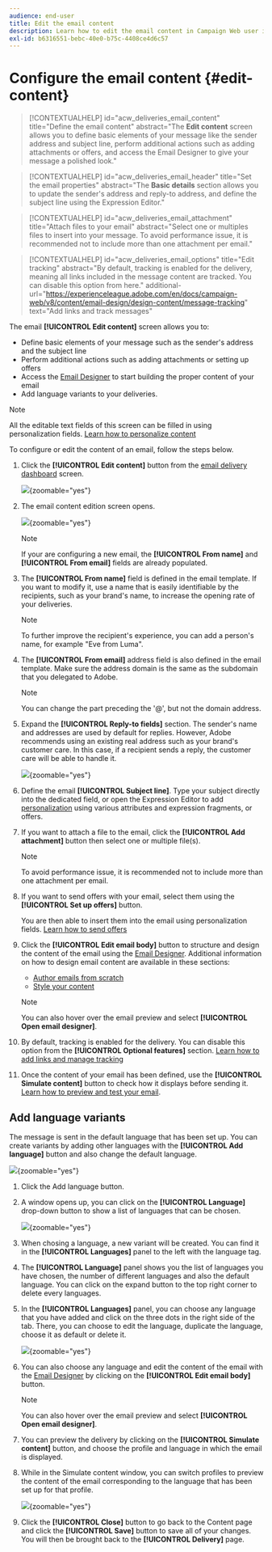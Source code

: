 ```yaml
---
audience: end-user
title: Edit the email content
description: Learn how to edit the email content in Campaign Web user interface
exl-id: b6316551-bebc-40e0-b75c-4408ce4d6c57
---
```

# Configure the email content {#edit-content}

>[!CONTEXTUALHELP]
>id="acw_deliveries_email_content"
>title="Define the email content"
>abstract="The **Edit content** screen allows you to define basic elements of your message like the sender address and subject line, perform additional actions such as adding attachments or offers, and access the Email Designer to give your message a polished look."

>[!CONTEXTUALHELP]
>id="acw_deliveries_email_header"
>title="Set the email properties"
>abstract="The **Basic details** section allows you to update the sender's address and reply-to address, and define the subject line using the Expression Editor."

>[!CONTEXTUALHELP]
>id="acw_deliveries_email_attachment"
>title="Attach files to your email"
>abstract="Select one or multiples files to insert into your message. To avoid performance issue, it is recommended not to include more than one attachment per email."

>[!CONTEXTUALHELP]
>id="acw_deliveries_email_options"
>title="Edit tracking"
>abstract="By default, tracking is enabled for the delivery, meaning all links included in the message content are tracked. You can disable this option from here."
>additional-url="https://experienceleague.adobe.com/en/docs/campaign-web/v8/content/email-design/design-content/message-tracking" text="Add links and track messages"

The email **[!UICONTROL Edit content]** screen allows you to:

* Define basic elements of your message such as the sender's address and the subject line
* Perform additional actions such as adding attachments or setting up offers
* Access the [Email Designer](get-started-email-designer.md#start-authoring) to start building the proper content of your email
* Add language variants to your deliveries.

>[!NOTE]
>
>All the editable text fields of this screen can be filled in using personalization fields. [Learn how to personalize content](../personalization/personalize.md)

To configure or edit the content of an email, follow the steps below.

1. Click the **[!UICONTROL Edit content]** button from the [email delivery dashboard](../email/create-email.md) screen.

    ![](assets/email-edit-content-button.png){zoomable="yes"}

1. The email content edition screen opens.

    ![](assets/email-edit-content-dashboard.png){zoomable="yes"}

    >[!NOTE]
    >
    >If your are configuring a new email, the **[!UICONTROL From name]** and **[!UICONTROL From email]** fields are already populated.

1. The **[!UICONTROL From name]** field is defined in the email template. If you want to modify it, use a name that is easily identifiable by the recipients, such as your brand's name, to increase the opening rate of your deliveries.

    >[!NOTE]
    >
    >To further improve the recipient's experience, you can add a person's name, for example "Eve from Luma".

1. The **[!UICONTROL From email]** address field is also defined in the email template. Make sure the address domain is the same as the subdomain that you delegated to Adobe.

    >[!NOTE]
    >
    >You can change the part preceding the '@', but not the domain address.

1. Expand the **[!UICONTROL Reply-to fields]** section. The sender's name and addresses are used by default for replies. However, Adobe recommends using an existing real address such as your brand's customer care. In this case, if a recipient sends a reply, the customer care will be able to handle it.

    ![](assets/email-edit-content-reply-to.png){zoomable="yes"}

1. Define the email **[!UICONTROL Subject line]**. Type your subject directly into the dedicated field, or open the Expression Editor to add [personalization](../personalization/personalize.md) using various attributes and expression fragments, or offers.

1. If you want to attach a file to the email, click the **[!UICONTROL Add attachment]** button then select one or multiple file(s).
    
    >[!NOTE]
    >
    >    To avoid performance issue, it is recommended not to include more than one attachment per email.

    <!--limitation on size + number of files?-->

1. If you want to send offers with your email, select them using the **[!UICONTROL Set up offers]** button.

    You are then able to insert them into the email using personalization fields. [Learn how to send offers](../msg/offers.md)

1. Click the **[!UICONTROL Edit email body]** button to structure and design the content of the email using the [Email Designer](get-started-email-designer.md#start-authoring). Additional information on how to design email content are available in these sections:

    * [Author emails from scratch](create-email-content.md)
    * [Style your content](get-started-email-style.md)

    >[!NOTE]
    >
    >You can also hover over the email preview and select **[!UICONTROL Open email designer]**.

1. By default, tracking is enabled for the delivery. You can disable this option from the **[!UICONTROL Optional features]** section. [Learn how to add links and manage tracking](message-tracking.md)

1. Once the content of your email has been defined, use the **[!UICONTROL Simulate content]** button to check how it displays before sending it. [Learn how to preview and test your email](../preview-test/preview-test.md).

## Add language variants

The message is sent in the default language that has been set up. You can create variants by adding other languages with the **[!UICONTROL Add language]** button and also change the default language.

![](assets/edit-content_2.png){zoomable="yes"}

1. Click the Add language button.

1. A window opens up, you can click on the **[!UICONTROL Language]** drop-down button to show a list of languages that can be chosen.

    ![](assets/edit-content_3.png){zoomable="yes"}

1. When chosing a language, a new variant will be created. You can find it in the **[!UICONTROL Languages]** panel to the left with the language tag.

1. The **[!UICONTROL Language]** panel shows you the list of languages you have chosen, the number of different languages and also the default language. You can click on the expand button to the top right corner to delete every languages.

1. In the **[!UICONTROL Languages]** panel, you can choose any language that you have added and click on the three dots in the right side of the tab. There, you can choose to edit the language, duplicate the language, choose it as default or delete it.

    ![](assets/edit-content_4.png){zoomable="yes"}


1. You can also choose any language and edit the content of the email with the [Email Designer](get-started-email-designer.md#start-authoring) by clicking on the **[!UICONTROL Edit email body]** button.

    >[!NOTE]
    >
    >You can also hover over the email preview and select **[!UICONTROL Open email designer]**.

1. You can preview the delivery by clicking on the **[!UICONTROL Simulate content]** button, and choose the profile and language in which the email is displayed.

1. While in the Simulate content window, you can switch profiles to preview the content of the email corresponding to the language that has been set up for that profile.

    ![](assets/edit-content_5.png){zoomable="yes"}

1. Click the **[!UICONTROL Close]** button to go back to the Content page and click the **[!UICONTROL Save]** button to save all of your changes. You will then be brought back to the **[!UICONTROL Delivery]** page.



